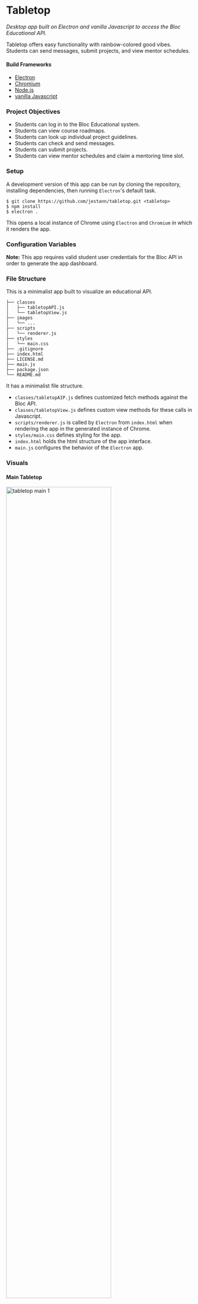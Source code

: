 # Tabletop

_Desktop app built on Electron and vanilla Javascript to access the Bloc Educational API._

Tabletop offers easy functionality with rainbow-colored good vibes. Students can send messages, submit projects, and view mentor schedules.

#### Build Frameworks

- [Electron](https://electron.atom.io)
- [Chromium](https://www.chromium.org)
- [Node.js](https://nodejs.org)
- [vanilla Javascript](https://www.javascript.com/)

### Project Objectives

- Students can log in to the Bloc Educational system.
- Students can view course roadmaps.
- Students can look up individual project guidelines.
- Students can check and send messages.
- Students can submit projects.
- Students can view mentor schedules and claim a mentoring time slot.

### Setup

A development version of this app can be run by cloning the repository, installing dependencies, then running `Electron`'s default task.

```
$ git clone https://github.com/jestann/tabletop.git <tabletop>
$ npm install
$ electron .
```

This opens a local instance of Chrome using `Electron` and `Chromium` in which it renders the app.

### Configuration Variables

**Note:** This app requires valid student user credentials for the Bloc API in order to generate the app dashboard.

### File Structure

This is a minimalist app built to visualize an educational API.

```
├── classes
│   ├── tabletopAPI.js
│   └── tabletopView.js
├── images
│   └── ...
├── scripts
│   └── renderer.js
├── styles
│   └── main.css
├── .gitignore
├── index.html
├── LICENSE.md
├── main.js
├── package.json
└── README.md
```

It has a minimalist file structure.

- `classes/tabletopAIP.js` defines customized fetch methods against the Bloc API. 
- `classes/tabletopView.js` defines custom view methods for these calls in Javascript.
- `scripts/renderer.js` is called by `Electron` from `index.html` when rendering the app in the generated instance of Chrome.
- `styles/main.css` defines styling for the app.
- `index.html` holds the html structure of the app interface.
- `main.js` configures the behavior of the `Electron` app.

### Visuals

#### Main Tabletop

<img alt="tabletop main 1" src="./images/top-1.png" width="75%" align="center">
<img alt="tabletop main 2" src="./images/top-2.png" width="75%" align="center">
<img alt="tabletop main 3" src="./images/top-3.png" width="75%" align="center">
<img alt="tabletop main 3" src="./images/top-4.png" width="75%" align="center">

#### Scheduling

<img alt="tabletop scheduling 1" src="./images/scheduling-1.png" width="75%" align="center">
<img alt="tabletop scheduling 2" src="./images/scheduling-2.png" width="75%" align="center">